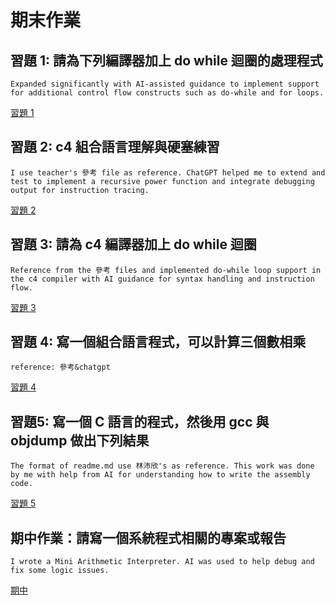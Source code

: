 # 期末作業

## 習題 1: 請為下列編譯器加上 do while 迴圈的處理程式
    Expanded significantly with AI-assisted guidance to implement support for additional control flow constructs such as do-while and for loops. 
[習題 1](https://github.com/julianalidya/_sp/blob/main/HW%201/compiler.c)

## 習題 2: c4 組合語言理解與硬塞練習
    I use teacher's 參考 file as reference. ChatGPT helped me to extend and test to implement a recursive power function and integrate debugging output for instruction tracing.
[習題 2](https://github.com/julianalidya/_sp/blob/main/HW%202/c4.c)

## 習題 3: 請為 c4 編譯器加上 do while 迴圈
    Reference from the 參考 files and implemented do-while loop support in the c4 compiler with AI guidance for syntax handling and instruction flow.
[習題 3](https://github.com/julianalidya/_sp/blob/main/HW%203/c4.c)

## 習題 4: 寫一個組合語言程式，可以計算三個數相乘
    reference: 參考&chatgpt
[習題 4](https://github.com/julianalidya/_sp/tree/main/HW%204)

## 習題5: 寫一個 C 語言的程式，然後用 gcc 與 objdump 做出下列結果
    The format of readme.md use 林沛欣's as reference. This work was done by me with help from AI for understanding how to write the assembly code.
[習題 5](https://github.com/julianalidya/_sp/tree/main/HW%205)

## 期中作業：請寫一個系統程式相關的專案或報告
    I wrote a Mini Arithmetic Interpreter. AI was used to help debug and fix some logic issues.
[期中](https://github.com/julianalidya/_sp/tree/main/Midterm)
